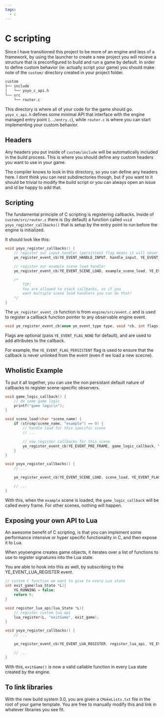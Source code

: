 ```yaml
---
tags:
  - c
---
```


# C scripting

Since I have transitioned this project to be more of an engine and less of a framework, by using the launcher to create a new project you will recieve a structure that is preconfigured to build and run a game by default.
In order to define custom behavior (ie: actually script your game) you should make note of the `custom/` directory created in your project folder.

```txt
custom
├── include
│   └── yoyo_c_api.h
└── src
    └── router.c
```

This directory is where all of your code for the game should go. `yoyo_c_api.h` defines some minimal API that interface with the engine managed entry point (`../entry.c`), while `router.c` is where you can start implementing your custom behavior.

## Headers

Any headers you put inside of `custom/include` will be automatically included in the build process. This is where you should define any custom headers you want to use in your game.

The compiler knows to look in this directory, so you can define any headers here. I dont think you can nest subdirectories though, but if you want to it should be trivial to modify the build script or you can always open an issue and id be happy to add that.

## Scripting

The fundamental principle of C scripting is registering callbacks.
Inside of `custom/src/router.c` there is (by default) a function called `void yoyo_register_callbacks()` that is setup by the entry point to run before the engine is initialized.

It should look like this:

```c
void yoyo_register_callbacks() {
    // register our input handler (persistent flag means it will never be unlinked)
    ye_register_event_cb(YE_EVENT_HANDLE_INPUT, handle_input, YE_EVENT_FLAG_PERSISTENT);

    // register our example scene load handler
    ye_register_event_cb(YE_EVENT_SCENE_LOAD, example_scene_load, YE_EVENT_FLAG_PERSISTENT);

    /*
        TIP:
        You are allowed to stack callbacks, so if you
        want multiple scene load handlers you can do that!
    */
}
```

The `ye_register_event_cb` function is from `engine/src/event.c` and is used to register a callback function pointer to any observable engine event.

```c
void ye_register_event_cb(enum ye_event_type type, void *cb, int flags);
```

Flags are optional (pass `YE_EVENT_FLAG_NONE` for default), and are used to add attributes to the callback.

For example, the `YE_EVENT_FLAG_PERSISTENT` flag is used to ensure that the callback is never unlinked from the event (even if we load a new scecne).

## Wholistic Example

To put it all together, you can use the non persistant default nature of callbacks to register scene-specific observers.

```c
void game_logic_callback() {
    // do some game logic
    printf("game logic\n");
}

void scene_load(char *scene_name) {
    if (strcmp(scene_name, "example") == 0) {
        // handle load for this specific scene
        // ...

        // now register callbacks for this scene
        ye_register_event_cb(YE_EVENT_PRE_FRAME, game_logic_callback, YE_EVENT_FLAG_NONE);
    }
}

void yoyo_register_callbacks() {
    // ...

    ye_register_event_cb(YE_EVENT_SCENE_LOAD, scene_load, YE_EVENT_FLAG_PERSISTENT);

    // ...
}
```

With this, when the `example` scene is loaded, the `game_logic_callback` will be called every frame. For other scenes, nothing will happen.

## Exposing your own API to Lua

An awesome benefit of C scripting, is that you can implement some performance intensive or hyper specific functionality in C, and then expose it to Lua.

When yoyoengine creates game objects, it iterates over a list of functions to use to register signatures into the Lua state.

You are able to hook into this as well, by subscribing to the YE_EVENT_LUA_REGISTER event.

```c
// custom C function we want to give to every Lua state
int exit_game(lua_State *L){
    YG_RUNNING = false;
    return 0;
}

void register_lua_api(lua_State *L){
    // register custom lua api
    lua_register(L, "exitGame", exit_game);
}

void yoyo_register_callbacks() {
    // ...

    ye_register_event_cb(YE_EVENT_LUA_REGISTER, register_lua_api, YE_EVENT_FLAG_PERSISTENT);

    // ...
}
```

With this, `exitGame()` is now a valid callable function in every Lua state created by the engine.

## To link libraries

With the new build system 3.0, you are given a `CMakeLists.txt` file in the root of your game template. You are free to manually modify this and link in whatever libraries you see fit.